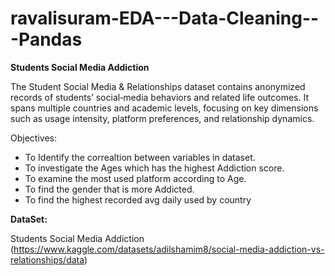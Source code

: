 # ravalisuram-EDA---Data-Cleaning---Pandas
**Students Social Media Addiction**

The Student Social Media & Relationships dataset contains anonymized records of students’ social‐media behaviors and related life outcomes. It spans multiple countries and academic levels, focusing on key dimensions such as usage intensity, platform preferences, and relationship dynamics.

Objectives:

- To Identify the correaltion between variables in dataset.
- To investigate the Ages which has the highest Addiction score.
- To examine the most used platform according to Age.
- To find the gender that is more Addicted.
- To find the highest recorded avg daily used by country

**DataSet:**

Students Social Media Addiction (https://www.kaggle.com/datasets/adilshamim8/social-media-addiction-vs-relationships/data)
